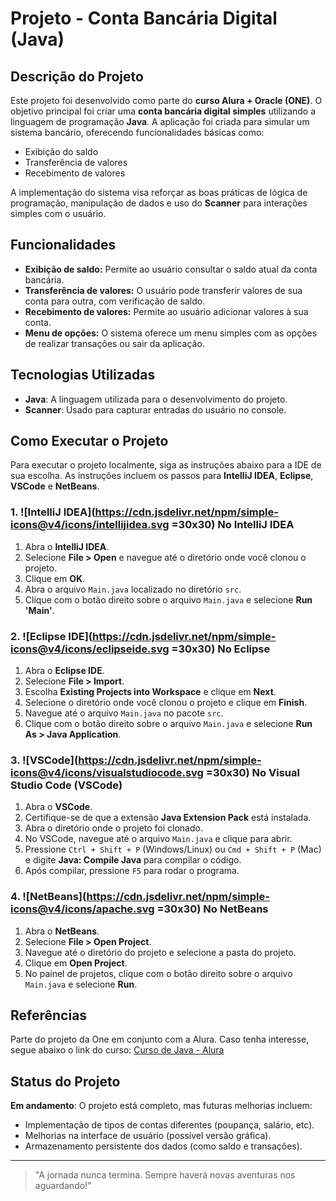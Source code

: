 # Projeto - Conta Bancária Digital (Java)

## Descrição do Projeto

Este projeto foi desenvolvido como parte do **curso Alura + Oracle (ONE)**. O objetivo principal foi criar uma **conta bancária digital simples** utilizando a linguagem de programação **Java**. A aplicação foi criada para simular um sistema bancário, oferecendo funcionalidades básicas como:
- Exibição do saldo
- Transferência de valores
- Recebimento de valores

A implementação do sistema visa reforçar as boas práticas de lógica de programação, manipulação de dados e uso do **Scanner** para interações simples com o usuário.

## Funcionalidades

- **Exibição de saldo:** Permite ao usuário consultar o saldo atual da conta bancária.
- **Transferência de valores:** O usuário pode transferir valores de sua conta para outra, com verificação de saldo.
- **Recebimento de valores:** Permite ao usuário adicionar valores à sua conta.
- **Menu de opções:** O sistema oferece um menu simples com as opções de realizar transações ou sair da aplicação.

## Tecnologias Utilizadas

- **Java**: A linguagem utilizada para o desenvolvimento do projeto.
- **Scanner**: Usado para capturar entradas do usuário no console.

## Como Executar o Projeto

Para executar o projeto localmente, siga as instruções abaixo para a IDE de sua escolha. As instruções incluem os passos para **IntelliJ IDEA**, **Eclipse**, **VSCode** e **NetBeans**.

### 1. ![IntelliJ IDEA](https://cdn.jsdelivr.net/npm/simple-icons@v4/icons/intellijidea.svg =30x30) **No IntelliJ IDEA**

1. Abra o **IntelliJ IDEA**.
2. Selecione **File > Open** e navegue até o diretório onde você clonou o projeto.
3. Clique em **OK**.
4. Abra o arquivo `Main.java` localizado no diretório `src`.
5. Clique com o botão direito sobre o arquivo `Main.java` e selecione **Run 'Main'**.

### 2. ![Eclipse IDE](https://cdn.jsdelivr.net/npm/simple-icons@v4/icons/eclipseide.svg =30x30) **No Eclipse**

1. Abra o **Eclipse IDE**.
2. Selecione **File > Import**.
3. Escolha **Existing Projects into Workspace** e clique em **Next**.
4. Selecione o diretório onde você clonou o projeto e clique em **Finish**.
5. Navegue até o arquivo `Main.java` no pacote `src`.
6. Clique com o botão direito sobre o arquivo `Main.java` e selecione **Run As > Java Application**.

### 3. ![VSCode](https://cdn.jsdelivr.net/npm/simple-icons@v4/icons/visualstudiocode.svg =30x30) **No Visual Studio Code (VSCode)**

1. Abra o **VSCode**.
2. Certifique-se de que a extensão **Java Extension Pack** está instalada.
3. Abra o diretório onde o projeto foi clonado.
4. No VSCode, navegue até o arquivo `Main.java` e clique para abrir.
5. Pressione `Ctrl + Shift + P` (Windows/Linux) ou `Cmd + Shift + P` (Mac) e digite **Java: Compile Java** para compilar o código.
6. Após compilar, pressione `F5` para rodar o programa.

### 4. ![NetBeans](https://cdn.jsdelivr.net/npm/simple-icons@v4/icons/apache.svg =30x30) **No NetBeans**

1. Abra o **NetBeans**.
2. Selecione **File > Open Project**.
3. Navegue até o diretório do projeto e selecione a pasta do projeto.
4. Clique em **Open Project**.
5. No painel de projetos, clique com o botão direito sobre o arquivo `Main.java` e selecione **Run**.

## Referências

Parte do projeto da One em conjunto com a Alura. Caso tenha interesse, segue abaixo o link do curso:
[Curso de Java - Alura](https://cursos.alura.com.br/course/java-criando-primeira-aplicacao)

## Status do Projeto

**Em andamento**: O projeto está completo, mas futuras melhorias incluem:
- Implementação de tipos de contas diferentes (poupança, salário, etc).
- Melhorias na interface de usuário (possível versão gráfica).
- Armazenamento persistente dos dados (como saldo e transações).

---

> "A jornada nunca termina. Sempre haverá novas aventuras nos aguardando!"

